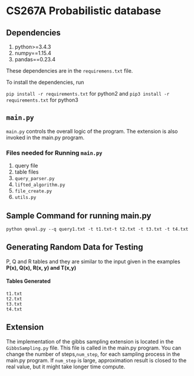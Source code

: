 # CS267A Probabilistic database

## Dependencies
1. python>=3.4.3
2. numpy==1.15.4
3. pandas==0.23.4

These dependencies are in the `requiremens.txt` file.

To install the dependencies, run

`pip install -r requirements.txt` for python2 and `pip3 install -r requirements.txt` for python3

## `main.py`
`main.py` controls the overall logic of the program. The extension is also invoked in the main.py program.

### Files needed for Running `main.py`

1. query file
2. table files
3. `query_parser.py`
4. `lifted_algorithm.py`
5. `file_create.py`
6. `utils.py`


## Sample Command for running main.py
`python qeval.py --q query1.txt -t t1.txt-t t2.txt -t t3.txt -t t4.txt`

## Generating Random Data for Testing

P, Q and R tables and they are similar to the input given in the examples **P(x), Q(x), R(x, y) and T(x,y)**

#### Tables Generated

```
t1.txt
t2.txt
t3.txt
t4.txt
```

## Extension

The implementation of the gibbs sampling extension is located in the `GibbsSampling.py` file. This file is called in the main.py program. You can change the number of steps,`num_step`, for each sampling process in the main.py program. If `num_step` is large, approximation result is closed to the real value, but it might take longer time compute.

